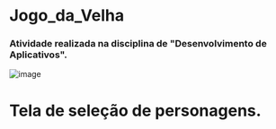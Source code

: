 # Jogo_da_Velha
### Atividade realizada na disciplina de "Desenvolvimento de Aplicativos".



![image](https://user-images.githubusercontent.com/101808175/159576838-f84d29e0-52d1-400c-8af6-41f5e5c4aca5.png)
# Tela de seleção de personagens.
